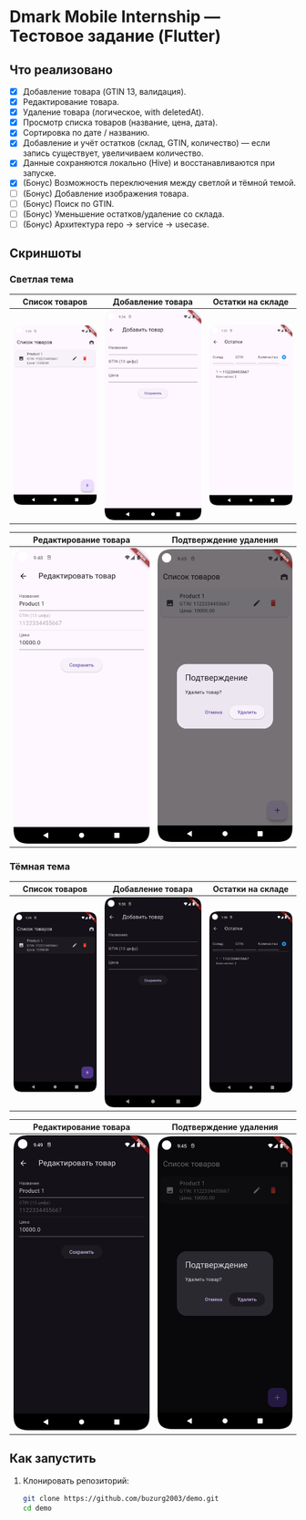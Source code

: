 # Dmark Mobile Internship — Тестовое задание (Flutter)

## Что реализовано
- [x] Добавление товара (GTIN 13, валидация).
- [x] Редактирование товара.
- [x] Удаление товара (логическое, with deletedAt).
- [x] Просмотр списка товаров (название, цена, дата).
- [x] Сортировка по дате / названию.
- [x] Добавление и учёт остатков (склад, GTIN, количество) — если запись существует, увеличиваем количество.
- [x] Данные сохраняются локально (Hive) и восстанавливаются при запуске.
- [x] (Бонус) Возможность переключения между светлой и тёмной темой.
- [ ] (Бонус) Добавление изображения товара.
- [ ] (Бонус) Поиск по GTIN.
- [ ] (Бонус) Уменьшение остатков/удаление со склада.
- [ ] (Бонус) Архитектура repo -> service -> usecase.

## Скриншоты

### Светлая тема

| Список товаров                                          |  Добавление товара                                              | Остатки на складе                                   |
|------------------------------------------------------------|------------------------------------------------------------------|--------------------------------------------------------|
| ![Products Light](images/screens/light/products_light.png) | ![Add Product Light](images/screens/light/add_product_light.png) | ![Stocks Light](images/screens/light/stocks_light.png) |

| Редактирование товара                                           |  Подтверждение удаления                                             |
|--------------------------------------------------------------------|------------------------------------------------------------------------|
| ![Edit Product Light](images/screens/light/edit_product_light.png) | ![Delete Confirm Light](images/screens/light/delete_confirm_light.png) |


### Тёмная тема

|  Список товаров                                       |  Добавление товара                                           |  Остатки на складе                                |
|---------------------------------------------------------|---------------------------------------------------------------|-----------------------------------------------------|
| ![Products Dark](images/screens/dark/products_dark.png) | ![Add Product Dark](images/screens/dark/add_product_dark.png) | ![Stocks Dark](images/screens/dark/stocks_dark.png) |

| Редактирование товара                                        |  Подтверждение удаления                                          |
|-----------------------------------------------------------------|---------------------------------------------------------------------|
| ![Edit Product Dark](images/screens/dark/edit_product_dark.png) | ![Delete Confirm Dark](images/screens/dark/delete_confirm_dark.png) |

## Как запустить
1. Клонировать репозиторий:
   ```bash
   git clone https://github.com/buzurg2003/demo.git
   cd demo
